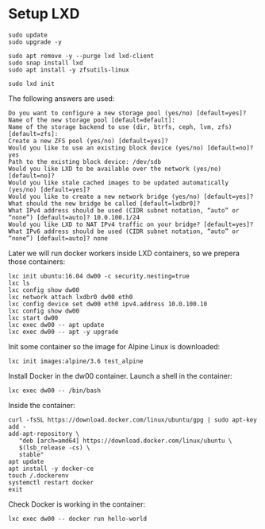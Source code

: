 # Setup LXD
```
sudo update
sudo upgrade -y

sudo apt remove -y --purge lxd lxd-client
sudo snap install lxd
sudo apt install -y zfsutils-linux

sudo lxd init
```
The following answers are used:
```
Do you want to configure a new storage pool (yes/no) [default=yes]?
Name of the new storage pool [default=default]:
Name of the storage backend to use (dir, btrfs, ceph, lvm, zfs) [default=zfs]:
Create a new ZFS pool (yes/no) [default=yes]?
Would you like to use an existing block device (yes/no) [default=no]? yes
Path to the existing block device: /dev/sdb
Would you like LXD to be available over the network (yes/no) [default=no]?
Would you like stale cached images to be updated automatically (yes/no) [default=yes]?
Would you like to create a new network bridge (yes/no) [default=yes]?
What should the new bridge be called [default=lxdbr0]?
What IPv4 address should be used (CIDR subnet notation, “auto” or “none”) [default=auto]? 10.0.100.1/24
Would you like LXD to NAT IPv4 traffic on your bridge? [default=yes]?
What IPv6 address should be used (CIDR subnet notation, “auto” or “none”) [default=auto]? none
```

Later we will run docker workers inside LXD containers, so we prepera those containers:

```
lxc init ubuntu:16.04 dw00 -c security.nesting=true
lxc ls
lxc config show dw00
lxc network attach lxdbr0 dw00 eth0
lxc config device set dw00 eth0 ipv4.address 10.0.100.10
lxc config show dw00
lxc start dw00
lxc exec dw00 -- apt update
lxc exec dw00 -- apt -y upgrade
```

Init some container so the image for Alpine Linux is downloaded:

```
lxc init images:alpine/3.6 test_alpine
```

Install Docker in the dw00 container. Launch a shell in the container:

```
lxc exec dw00 -- /bin/bash
```

Inside the container:

```
curl -fsSL https://download.docker.com/linux/ubuntu/gpg | sudo apt-key add -
add-apt-repository \
   "deb [arch=amd64] https://download.docker.com/linux/ubuntu \
   $(lsb_release -cs) \
   stable"
apt update
apt install -y docker-ce
touch /.dockerenv
systemctl restart docker
exit
```

Check Docker is working in the container:

```
lxc exec dw00 -- docker run hello-world
```
